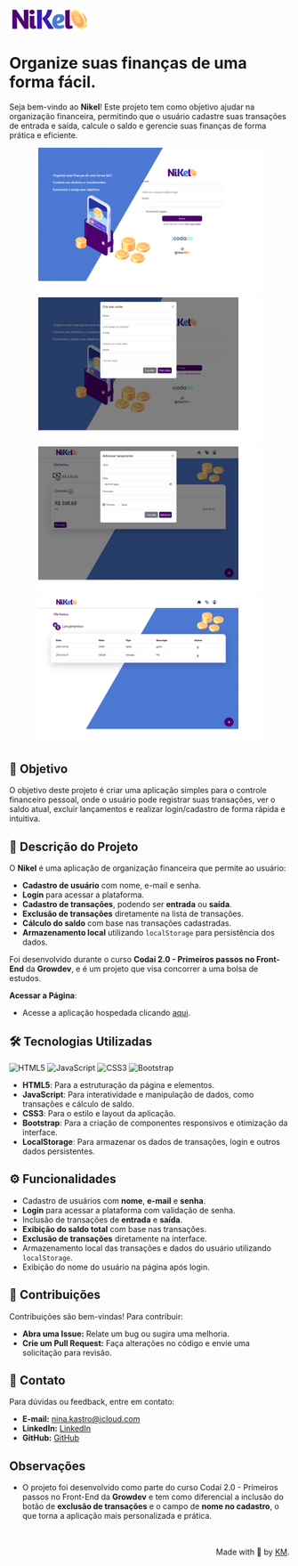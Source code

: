 ![Logo do Nikel](public/assets/images/nikel-small-logo.png)

# Organize suas finanças de uma forma fácil.



Seja bem-vindo ao **Nikel**! Este projeto tem como objetivo ajudar na organização financeira, permitindo que o usuário cadastre suas transações de entrada e saída, calcule o saldo e gerencie suas finanças de forma prática e eficiente.

<div style="text-align: center;">
<img src="./public/assets/prints/print1.png" width="400" alt="Tela inicial do Nikel">

<img src="./public/assets/prints/print4.png" width="400" alt="Tela de cadastro">

<img src="./public/assets/prints/print2.png" width="400" alt="Tela de transações">

<img src="./public/assets/prints/print3.png" width="400" alt="Tela de lançamentos">
</div>


## 🎯 Objetivo

O objetivo deste projeto é criar uma aplicação simples para o controle financeiro pessoal, onde o usuário pode registrar suas transações, ver o saldo atual, excluir lançamentos e realizar login/cadastro de forma rápida e intuitiva.

## 📖 Descrição do Projeto

O **Nikel** é uma aplicação de organização financeira que permite ao usuário:

- **Cadastro de usuário** com nome, e-mail e senha.
- **Login** para acessar a plataforma.
- **Cadastro de transações**, podendo ser **entrada** ou **saída**.
- **Exclusão de transações** diretamente na lista de transações.
- **Cálculo do saldo** com base nas transações cadastradas.
- **Armazenamento local** utilizando `localStorage` para persistência dos dados.

Foi desenvolvido durante o curso **Codaí 2.0 - Primeiros passos no Front-End** da **Growdev**, e é um projeto que visa concorrer a uma bolsa de estudos.

**Acessar a Página**:
- Acesse a aplicação hospedada clicando [aqui](https://seu-link-aqui).

## 🛠️ Tecnologias Utilizadas

![HTML5](https://img.shields.io/badge/html5-%23E34F26.svg?style=for-the-badge&logo=html5&logoColor=white)
![JavaScript](https://img.shields.io/badge/javascript-%23323330.svg?style=for-the-badge&logo=javascript&logoColor=%23F7DF1E)
![CSS3](https://img.shields.io/badge/css3-%231572B6.svg?style=for-the-badge&logo=css3&logoColor=white)
![Bootstrap](https://img.shields.io/badge/bootstrap-%23563D7C.svg?style=for-the-badge&logo=bootstrap&logoColor=white)

- **HTML5**: Para a estruturação da página e elementos.
- **JavaScript**: Para interatividade e manipulação de dados, como transações e cálculo de saldo.
- **CSS3**: Para o estilo e layout da aplicação.
- **Bootstrap**: Para a criação de componentes responsivos e otimização da interface.
- **LocalStorage**: Para armazenar os dados de transações, login e outros dados persistentes.

## ⚙️ Funcionalidades

- Cadastro de usuários com **nome**, **e-mail** e **senha**.
- **Login** para acessar a plataforma com validação de senha.
- Inclusão de transações de **entrada** e **saída**.
- **Exibição do saldo total** com base nas transações.
- **Exclusão de transações** diretamente na interface.
- Armazenamento local das transações e dados do usuário utilizando `localStorage`.
- Exibição do nome do usuário na página após login.

## 🤝 Contribuições

Contribuições são bem-vindas! Para contribuir:

- **Abra uma Issue:** Relate um bug ou sugira uma melhoria.
- **Crie um Pull Request:** Faça alterações no código e envie uma solicitação para revisão.

## 📧 Contato

Para dúvidas ou feedback, entre em contato:

- **E-mail:** [nina.kastro@icloud.com](mailto:nina.kastro@icloud.com)
- **LinkedIn:** [LinkedIn](https://www.linkedin.com/in/karinacmartins/)
- **GitHub:** [GitHub](https://github.com/karinacmartins)

## Observações

- O projeto foi desenvolvido como parte do curso Codaí 2.0 - Primeiros passos no Front-End da **Growdev** e tem como diferencial a inclusão do botão de **exclusão de transações** e o campo de **nome no cadastro**, o que torna a aplicação mais personalizada e prática.

<br>
<br>

  <div align="right">Made with 💜 by <a href="https://github.com/karinacmartins">KM</a>.</div>
